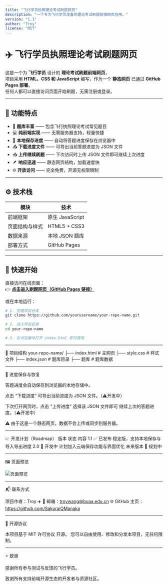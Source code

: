 ```yaml
---
title: "飞行学员执照理论考试刷题网页"
description: "一个专为飞行学员准备的理论考试刷题前端网页应用。"
version: "1.1"
author: "Troy"
license: "MIT"
---
```


# ✈️ 飞行学员执照理论考试刷题网页

这是一个为 **飞行学员** 设计的 **理论考试刷题前端网页**，  
项目采用 **HTML、CSS 和 JavaScript** 编写，作为一个 **静态网页** 已通过 **GitHub Pages 部署**。  
任何人都可以直接访问页面开始刷题，无需注册或登录。

---

## 🌟 功能特点

- 🧠 **题库丰富** —— 包含飞行执照理论考试常见题目  
- 💻 **纯前端实现** —— 无需服务器支持，轻量快捷  
- 📱 **本地保存进度** —— 自动将答题进度保存在浏览器中  
- 📤 **下载进度文件** —— 可导出当前答题进度为 JSON 文件  
- 📥 **上传继续刷题** —— 下次访问时上传 JSON 文件即可继续上次进度  
- 🪶 **响应迅速** —— 静态网页结构，加载速度快  
- 🌐 **开放访问** —— 完全免费，开源无权限限制  

---

## ⚙️ 技术栈

| 模块           | 技术            |
| -------------- | --------------- |
| 前端框架       | 原生 JavaScript |
| 页面结构与样式 | HTML5 + CSS3    |
| 数据来源       | 本地 JSON 题库  |
| 部署方式       | GitHub Pages    |

---

## 🚀 快速开始

直接访问在线页面：  
👉 **[点击进入刷题网页（GitHub Pages 链接）](https://sakuraiqmanaka.github.io/fxzy/)**  

或在本地运行：

```bash
# 1. 克隆项目仓库
git clone https://github.com/yourusername/your-repo-name.git

# 2. 进入项目目录
cd your-repo-name

# 3. 在浏览器中打开 index.html 即可使用
```

---

🧩 项目结构
your-repo-name/
├── index.html              # 主网页
├── style.css               # 样式文件
├── index.json          # 题库目录
├── 题库          # 题库数据


---

💾 进度保存与恢复

答题进度会自动保存到浏览器的本地存储中。

点击 “下载进度” 可导出当前进度为 JSON 文件。（⚠️开发中）

下次打开网页时，点击 “上传进度” 选择该 JSON 文件即可 继续上次的答题进度。（⚠️开发中）

⚠️ 由于这是一个静态网页，数据不会上传或同步到服务器。

---

📈 开发计划（Roadmap）
版本	状态	内容
1.1	✅ 已发布	稳定版，支持本地保存与导入导出进度
2.0	🚧 开发中	计划加入云端保存功能与界面优化
未来版本	🧩 规划中

---

🖼️ 页面预览

![页面预览](https://i.ibb.co/d47Q3Gy9/image.png)

---

📬 联系方式

项目作者：Troy ✈️
📧 邮箱：troywang@buaa.edu.cn
🌐 GitHub 主页：https://github.com/SakuraiQManaka

---

📄 开源协议

本项目基于 MIT 许可协议
 开源。
您可以自由使用、修改和分发本项目，无任何限制。

---

⭐ 致谢

感谢所有参与测试与反馈的飞行学员。

致谢所有支持前端开源生态的开发者与资源社区。